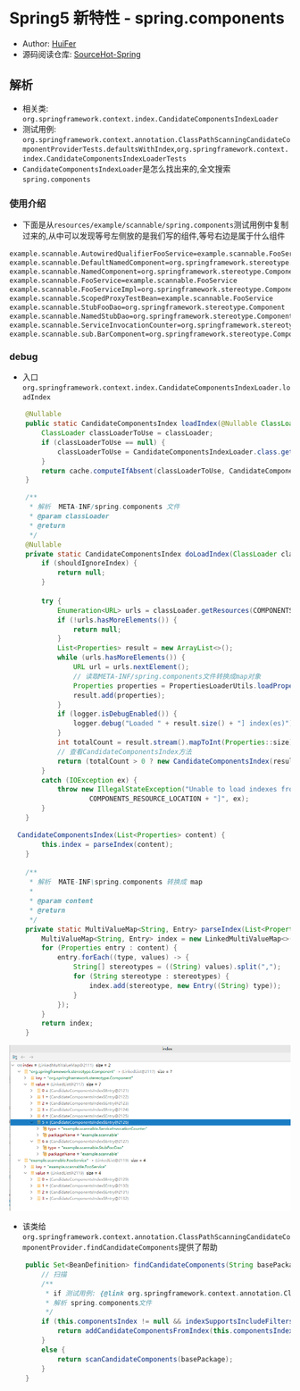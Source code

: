 # Spring5 新特性 - spring.components

- Author: [HuiFer](https://github.com/huifer)
- 源码阅读仓库: [SourceHot-Spring](https://github.com/SourceHot/spring-framework-read)

## 解析

- 相关类: `org.springframework.context.index.CandidateComponentsIndexLoader`
- 测试用例: `org.springframework.context.annotation.ClassPathScanningCandidateComponentProviderTests.defaultsWithIndex`,`org.springframework.context.index.CandidateComponentsIndexLoaderTests`
- `CandidateComponentsIndexLoader`是怎么找出来的,全文搜索`spring.components`

### 使用介绍

- 下面是从`resources/example/scannable/spring.components`测试用例中复制过来的,从中可以发现等号左侧放的是我们写的组件,等号右边是属于什么组件

```
example.scannable.AutowiredQualifierFooService=example.scannable.FooService
example.scannable.DefaultNamedComponent=org.springframework.stereotype.Component
example.scannable.NamedComponent=org.springframework.stereotype.Component
example.scannable.FooService=example.scannable.FooService
example.scannable.FooServiceImpl=org.springframework.stereotype.Component,example.scannable.FooService
example.scannable.ScopedProxyTestBean=example.scannable.FooService
example.scannable.StubFooDao=org.springframework.stereotype.Component
example.scannable.NamedStubDao=org.springframework.stereotype.Component
example.scannable.ServiceInvocationCounter=org.springframework.stereotype.Component
example.scannable.sub.BarComponent=org.springframework.stereotype.Component
```

### debug

- 入口 `org.springframework.context.index.CandidateComponentsIndexLoader.loadIndex`

```java
    @Nullable
    public static CandidateComponentsIndex loadIndex(@Nullable ClassLoader classLoader) {
        ClassLoader classLoaderToUse = classLoader;
        if (classLoaderToUse == null) {
            classLoaderToUse = CandidateComponentsIndexLoader.class.getClassLoader();
        }
        return cache.computeIfAbsent(classLoaderToUse, CandidateComponentsIndexLoader::doLoadIndex);
    }

```

```java
    /**
     * 解析  META-INF/spring.components 文件
     * @param classLoader
     * @return
     */
    @Nullable
    private static CandidateComponentsIndex doLoadIndex(ClassLoader classLoader) {
        if (shouldIgnoreIndex) {
            return null;
        }

        try {
            Enumeration<URL> urls = classLoader.getResources(COMPONENTS_RESOURCE_LOCATION);
            if (!urls.hasMoreElements()) {
                return null;
            }
            List<Properties> result = new ArrayList<>();
            while (urls.hasMoreElements()) {
                URL url = urls.nextElement();
                // 读取META-INF/spring.components文件转换成map对象
                Properties properties = PropertiesLoaderUtils.loadProperties(new UrlResource(url));
                result.add(properties);
            }
            if (logger.isDebugEnabled()) {
                logger.debug("Loaded " + result.size() + "] index(es)");
            }
            int totalCount = result.stream().mapToInt(Properties::size).sum();
            // 查看CandidateComponentsIndex方法
            return (totalCount > 0 ? new CandidateComponentsIndex(result) : null);
        }
        catch (IOException ex) {
            throw new IllegalStateException("Unable to load indexes from location [" +
                    COMPONENTS_RESOURCE_LOCATION + "]", ex);
        }
    }

```

```java
  CandidateComponentsIndex(List<Properties> content) {
        this.index = parseIndex(content);
    }

    /**
     * 解析  MATE-INF\spring.components 转换成 map
     *
     * @param content
     * @return
     */
    private static MultiValueMap<String, Entry> parseIndex(List<Properties> content) {
        MultiValueMap<String, Entry> index = new LinkedMultiValueMap<>();
        for (Properties entry : content) {
            entry.forEach((type, values) -> {
                String[] stereotypes = ((String) values).split(",");
                for (String stereotype : stereotypes) {
                    index.add(stereotype, new Entry((String) type));
                }
            });
        }
        return index;
    }
```

![image-20200115105941265](../../../images/spring/image-20200115105941265.png)

- 该类给`org.springframework.context.annotation.ClassPathScanningCandidateComponentProvider.findCandidateComponents`提供了帮助

```java
    public Set<BeanDefinition> findCandidateComponents(String basePackage) {
        // 扫描
        /**
         * if 测试用例: {@link org.springframework.context.annotation.ClassPathScanningCandidateComponentProviderTests#defaultsWithIndex()}
         * 解析 spring.components文件
         */
        if (this.componentsIndex != null && indexSupportsIncludeFilters()) {
            return addCandidateComponentsFromIndex(this.componentsIndex, basePackage);
        }
        else {
            return scanCandidateComponents(basePackage);
        }
    }

```
